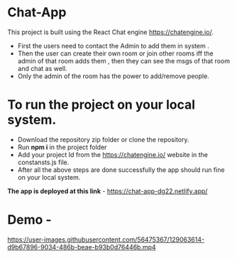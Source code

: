 # Chat-App

This project is built using the React Chat engine <https://chatengine.io/>.
- First the users need to contact the Admin to add them in system .
- Then the user can create their own room or join other rooms iff the admin of that room adds them , then they can see the msgs of that room and chat as well.
- Only the admin of the room has the power to add/remove people.

# To run the project on your local system.
- Download the repository zip folder or clone the repository.
- Run **npm i** in the project folder
- Add your project Id from the <https://chatengine.io/> website in the constansts.js file.
- After all the above steps are done successfully the app should run fine on your local system.

**The app is deployed at this link** - <https://chat-app-dg22.netlify.app/>

# Demo - 



https://user-images.githubusercontent.com/56475367/129063614-d9b67896-9034-486b-beae-b93b0d76446b.mp4








